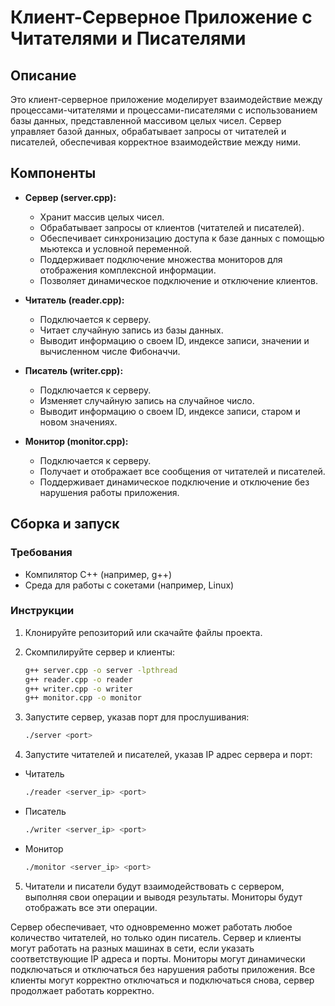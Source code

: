 # Клиент-Серверное Приложение с Читателями и Писателями

## Описание

Это клиент-серверное приложение моделирует взаимодействие между процессами-читателями и процессами-писателями с использованием базы данных, представленной массивом целых чисел. Сервер управляет базой данных, обрабатывает запросы от читателей и писателей, обеспечивая корректное взаимодействие между ними.

## Компоненты

- **Сервер (server.cpp):**
  - Хранит массив целых чисел.
  - Обрабатывает запросы от клиентов (читателей и писателей).
  - Обеспечивает синхронизацию доступа к базе данных с помощью мьютекса и условной переменной.
  - Поддерживает подключение множества мониторов для отображения комплексной информации.
  - Позволяет динамическое подключение и отключение клиентов.

- **Читатель (reader.cpp):**
  - Подключается к серверу.
  - Читает случайную запись из базы данных.
  - Выводит информацию о своем ID, индексе записи, значении и вычисленном числе Фибоначчи.

- **Писатель (writer.cpp):**
  - Подключается к серверу.
  - Изменяет случайную запись на случайное число.
  - Выводит информацию о своем ID, индексе записи, старом и новом значениях.

- **Монитор (monitor.cpp):**
  - Подключается к серверу.
  - Получает и отображает все сообщения от читателей и писателей.
  - Поддерживает динамическое подключение и отключение без нарушения работы приложения.

## Сборка и запуск

### Требования

- Компилятор C++ (например, g++)
- Среда для работы с сокетами (например, Linux)

### Инструкции

1. Клонируйте репозиторий или скачайте файлы проекта.

2. Скомпилируйте сервер и клиенты:

   ```sh
   g++ server.cpp -o server -lpthread
   g++ reader.cpp -o reader
   g++ writer.cpp -o writer
   g++ monitor.cpp -o monitor
   
3. Запустите сервер, указав порт для прослушивания:
   ```sh
   ./server <port>
4. Запустите читателей и писателей, указав IP адрес сервера и порт:
 - Читатель
   ```sh
   ./reader <server_ip> <port>
 - Писатель
   ```sh
   ./writer <server_ip> <port>
 - Монитор
   ```sh
   ./monitor <server_ip> <port>
   
5. Читатели и писатели будут взаимодействовать с сервером, выполняя свои операции и выводя результаты. Мониторы будут отображать все эти операции.

Сервер обеспечивает, что одновременно может работать любое количество читателей, но только один писатель.
Сервер и клиенты могут работать на разных машинах в сети, если указать соответствующие IP адреса и порты.
Мониторы могут динамически подключаться и отключаться без нарушения работы приложения.
Все клиенты могут корректно отключаться и подключаться снова, сервер продолжает работать корректно.
